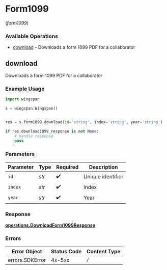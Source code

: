 # Form1099
(*form1099*)

### Available Operations

* [download](#download) - Downloads a form 1099 PDF for a collaborator

## download

Downloads a form 1099 PDF for a collaborator

### Example Usage

```python
import wingspan

s = wingspan.Wingspan()


res = s.form1099.download(id='string', index='string', year='string')

if res.download1099_response is not None:
    # handle response
    pass
```

### Parameters

| Parameter          | Type               | Required           | Description        |
| ------------------ | ------------------ | ------------------ | ------------------ |
| `id`               | *str*              | :heavy_check_mark: | Unique identifier  |
| `index`            | *str*              | :heavy_check_mark: | Index              |
| `year`             | *str*              | :heavy_check_mark: | Year               |


### Response

**[operations.DownloadForm1099Response](../../models/operations/downloadform1099response.md)**
### Errors

| Error Object    | Status Code     | Content Type    |
| --------------- | --------------- | --------------- |
| errors.SDKError | 4x-5xx          | */*             |
